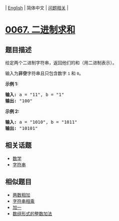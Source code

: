 
| [English](README_EN.md) | 简体中文 | [问题相关](QUESTION.md) |
# [0067. 二进制求和](https://leetcode-cn.com/problems/add-binary/)
## 题目描述
<p>给定两个二进制字符串，返回他们的和（用二进制表示）。</p>

<p>输入为<strong>非空</strong>字符串且只包含数字&nbsp;<code>1</code>&nbsp;和&nbsp;<code>0</code>。</p>

<p><strong>示例&nbsp;1:</strong></p>

<pre><strong>输入:</strong> a = &quot;11&quot;, b = &quot;1&quot;
<strong>输出:</strong> &quot;100&quot;</pre>

<p><strong>示例&nbsp;2:</strong></p>

<pre><strong>输入:</strong> a = &quot;1010&quot;, b = &quot;1011&quot;
<strong>输出:</strong> &quot;10101&quot;</pre>

## 相关话题
- [数学](https://leetcode-cn.com/tag/math)
- [字符串](https://leetcode-cn.com/tag/string)
## 相似题目
- [两数相加](../0002/README.md)
- [字符串相乘](../0043/README.md)
- [加一](../0066/README.md)
- [数组形式的整数加法](../0989/README.md)
